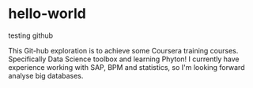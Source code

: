 hello-world
===========

testing github

This Git-hub exploration is to achieve some Coursera training courses.
Specifically Data Science toolbox and learning Phyton!
I currently have experience working with SAP, BPM and statistics, so I'm looking forward analyse big databases.
